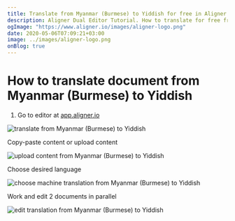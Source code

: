 ```yaml
---
title: Translate from Myanmar (Burmese) to Yiddish for free in Aligner Editor
description: Aligner Dual Editor Tutorial. How to translate for free from Myanmar (Burmese) to Yiddish. Aligner is multilingual document management platform. 
ogImage: "https://www.aligner.io/images/aligner-logo.png"
date: 2020-05-06T07:09:21+03:00
image: ../images/aligner-logo.png
onBlog: true
---
```


# How to translate document from Myanmar (Burmese) to Yiddish

1. Go to editor at [app.aligner.io](https://app.aligner.io "Aligner App web page")

![translate from Myanmar (Burmese) to Yiddish](../aligner-blank-editor.png "translate from Myanmar (Burmese) to Yiddish")

Copy-paste content or upload content

![upload content from Myanmar (Burmese) to Yiddish](../aligner-uploaded-document.png "upload content from Myanmar (Burmese) to Yiddish")

Choose desired language

![choose machine translation from Myanmar (Burmese) to Yiddish](../aligner-language-dropdown.png "choose machine translation from Myanmar (Burmese) to Yiddish")

Work and edit 2 documents in parallel

![edit translation from Myanmar (Burmese) to Yiddish](../aligner-double-sitded-editor.png "edit translation from Myanmar (Burmese) to Yiddish")

